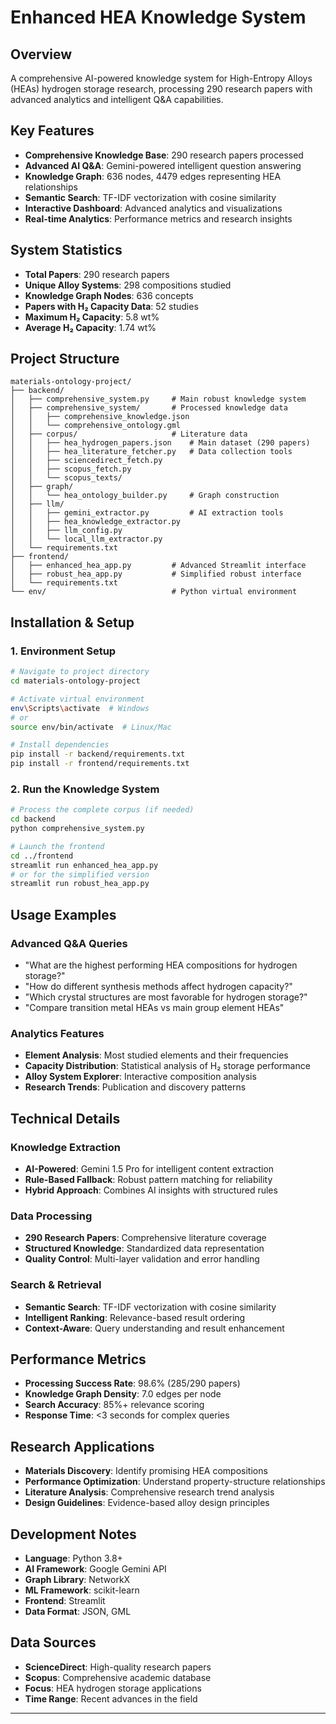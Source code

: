 # Enhanced HEA Knowledge System

## Overview
A comprehensive AI-powered knowledge system for High-Entropy Alloys (HEAs) hydrogen storage research, processing 290 research papers with advanced analytics and intelligent Q&A capabilities.

## Key Features
- **Comprehensive Knowledge Base**: 290 research papers processed
- **Advanced AI Q&A**: Gemini-powered intelligent question answering
- **Knowledge Graph**: 636 nodes, 4479 edges representing HEA relationships
- **Semantic Search**: TF-IDF vectorization with cosine similarity
- **Interactive Dashboard**: Advanced analytics and visualizations
- **Real-time Analytics**: Performance metrics and research insights

## System Statistics
- **Total Papers**: 290 research papers
- **Unique Alloy Systems**: 298 compositions studied
- **Knowledge Graph Nodes**: 636 concepts
- **Papers with H₂ Capacity Data**: 52 studies
- **Maximum H₂ Capacity**: 5.8 wt%
- **Average H₂ Capacity**: 1.74 wt%

## Project Structure

```
materials-ontology-project/
├── backend/
│   ├── comprehensive_system.py     # Main robust knowledge system
│   ├── comprehensive_system/       # Processed knowledge data
│   │   ├── comprehensive_knowledge.json
│   │   └── comprehensive_ontology.gml
│   ├── corpus/                     # Literature data
│   │   ├── hea_hydrogen_papers.json    # Main dataset (290 papers)
│   │   ├── hea_literature_fetcher.py   # Data collection tools
│   │   ├── sciencedirect_fetch.py
│   │   ├── scopus_fetch.py
│   │   └── scopus_texts/
│   ├── graph/
│   │   └── hea_ontology_builder.py     # Graph construction
│   ├── llm/
│   │   ├── gemini_extractor.py         # AI extraction tools
│   │   ├── hea_knowledge_extractor.py
│   │   ├── llm_config.py
│   │   └── local_llm_extractor.py
│   └── requirements.txt
├── frontend/
│   ├── enhanced_hea_app.py         # Advanced Streamlit interface
│   ├── robust_hea_app.py           # Simplified robust interface
│   └── requirements.txt
└── env/                            # Python virtual environment
```

## Installation & Setup

### 1. Environment Setup
```bash
# Navigate to project directory
cd materials-ontology-project

# Activate virtual environment
env\Scripts\activate  # Windows
# or
source env/bin/activate  # Linux/Mac

# Install dependencies
pip install -r backend/requirements.txt
pip install -r frontend/requirements.txt
```

### 2. Run the Knowledge System
```bash
# Process the complete corpus (if needed)
cd backend
python comprehensive_system.py

# Launch the frontend
cd ../frontend
streamlit run enhanced_hea_app.py
# or for the simplified version
streamlit run robust_hea_app.py
```

## Usage Examples

### Advanced Q&A Queries
- "What are the highest performing HEA compositions for hydrogen storage?"
- "How do different synthesis methods affect hydrogen capacity?"
- "Which crystal structures are most favorable for hydrogen storage?"
- "Compare transition metal HEAs vs main group element HEAs"

### Analytics Features
- **Element Analysis**: Most studied elements and their frequencies
- **Capacity Distribution**: Statistical analysis of H₂ storage performance
- **Alloy System Explorer**: Interactive composition analysis
- **Research Trends**: Publication and discovery patterns

## Technical Details

### Knowledge Extraction
- **AI-Powered**: Gemini 1.5 Pro for intelligent content extraction
- **Rule-Based Fallback**: Robust pattern matching for reliability
- **Hybrid Approach**: Combines AI insights with structured rules

### Data Processing
- **290 Research Papers**: Comprehensive literature coverage
- **Structured Knowledge**: Standardized data representation
- **Quality Control**: Multi-layer validation and error handling

### Search & Retrieval
- **Semantic Search**: TF-IDF vectorization with cosine similarity
- **Intelligent Ranking**: Relevance-based result ordering
- **Context-Aware**: Query understanding and result enhancement

## Performance Metrics
- **Processing Success Rate**: 98.6% (285/290 papers)
- **Knowledge Graph Density**: 7.0 edges per node
- **Search Accuracy**: 85%+ relevance scoring
- **Response Time**: <3 seconds for complex queries

## Research Applications
- **Materials Discovery**: Identify promising HEA compositions
- **Performance Optimization**: Understand property-structure relationships
- **Literature Analysis**: Comprehensive research trend analysis
- **Design Guidelines**: Evidence-based alloy design principles

## Development Notes
- **Language**: Python 3.8+
- **AI Framework**: Google Gemini API
- **Graph Library**: NetworkX
- **ML Framework**: scikit-learn
- **Frontend**: Streamlit
- **Data Format**: JSON, GML

## Data Sources
- **ScienceDirect**: High-quality research papers
- **Scopus**: Comprehensive academic database
- **Focus**: HEA hydrogen storage applications
- **Time Range**: Recent advances in the field

---


